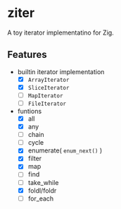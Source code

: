 # ziter

A toy iterator implementatino for Zig.

## Features

- builtin iterator implementation
    - [x] `ArrayIterator`
    - [x] `SliceIterator`
    - [ ] `MapIterator`
    - [ ] `FileIterator`
- funtions
    - [x] all
    - [x] any
    - [ ] chain
    - [ ] cycle
    - [x] enumerate( `enum_next()` )
    - [x] filter
    - [x] map
    - [ ] find
    - [ ] take_while
    - [x] foldl/foldr
    - [ ] for_each
